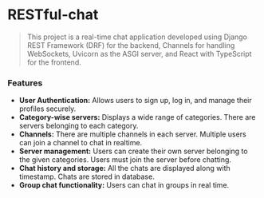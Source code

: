 # RESTful-chat

> This project is a real-time chat application developed using Django REST Framework (DRF) for the backend, Channels for handling WebSockets, Uvicorn as the ASGI server, and React with TypeScript for the frontend.


### Features

- __User Authentication:__ Allows users to sign up, log in, and manage their profiles securely.
- __Category-wise servers:__  Displays a wide range of categories. There are servers belonging to each category.
- __Channels:__  There are multiple channels in each server. Multiple users can join a channel to chat in realtime.
- __Server management:__ Users can create their own server belonging to the given categories. Users must join the server before chatting.
- __Chat history and storage:__ All the chats are displayed along with timestamp. Chats are stored in database.
- __Group chat functionality:__ Users can chat in groups in real time.
